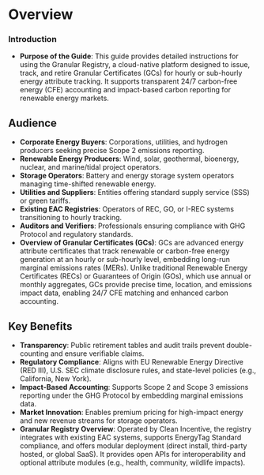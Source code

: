 # Overview

### Introduction

* **Purpose of the Guide**: This guide provides detailed instructions for using the Granular Registry, a cloud-native platform designed to issue, track, and retire Granular Certificates (GCs) for hourly or sub-hourly energy attribute tracking. It supports transparent 24/7 carbon-free energy (CFE) accounting and impact-based carbon reporting for renewable energy markets.

## **Audience**

* **Corporate Energy Buyers**: Corporations, utilities, and hydrogen producers seeking precise Scope 2 emissions reporting.
* **Renewable Energy Producers**: Wind, solar, geothermal, bioenergy, nuclear, and marine/tidal project operators.
* **Storage Operators**: Battery and energy storage system operators managing time-shifted renewable energy.
* **Utilities and Suppliers**: Entities offering standard supply service (SSS) or green tariffs.
* **Existing EAC Registries**: Operators of REC, GO, or I-REC systems transitioning to hourly tracking.
* **Auditors and Verifiers**: Professionals ensuring compliance with GHG Protocol and regulatory standards.
* **Overview of Granular Certificates (GCs)**: GCs are advanced energy attribute certificates that track renewable or carbon-free energy generation at an hourly or sub-hourly level, embedding long-run marginal emissions rates (MERs). Unlike traditional Renewable Energy Certificates (RECs) or Guarantees of Origin (GOs), which use annual or monthly aggregates, GCs provide precise time, location, and emissions impact data, enabling 24/7 CFE matching and enhanced carbon accounting.

## **Key Benefits**

* **Transparency**: Public retirement tables and audit trails prevent double-counting and ensure verifiable claims.
* **Regulatory Compliance**: Aligns with EU Renewable Energy Directive (RED III), U.S. SEC climate disclosure rules, and state-level policies (e.g., California, New York).
* **Impact-Based Accounting**: Supports Scope 2 and Scope 3 emissions reporting under the GHG Protocol by embedding marginal emissions data.
* **Market Innovation**: Enables premium pricing for high-impact energy and new revenue streams for storage operators.
* **Granular Registry Overview**: Operated by Clean Incentive, the registry integrates with existing EAC systems, supports EnergyTag Standard compliance, and offers modular deployment (direct install, third-party hosted, or global SaaS). It provides open APIs for interoperability and optional attribute modules (e.g., health, community, wildlife impacts).
